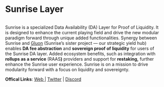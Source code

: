 # Sunrise Layer

<figure><img src="https://pbs.twimg.com/profile_banners/1753240376536682496/1707789308/1500x500" alt=""><figcaption></figcaption></figure>

Sunrise is a specialized Data Availability (DA) Layer for Proof of Liquidity. It is designed to enhance the current playing field and drive the new modular paradigm forward through unique added functionalities. Synergy between Sunrise and [Gluon](http://gluon.zone/) (Sunrise’s sister project — our strategic yield hub) enables **DA fee abstraction** and **sovereign proof of liquidity** for users of the Sunrise DA layer. Added ecosystem benefits, such as integration with **rollups as a service** (RAA&#x53;**)** providers and support for **restaking,** further enhance the Sunrise user experience. Sunrise is on a mission to drive modularity forward with a focus on liquidity and sovereignty.

**Offical Links**: [Web ](https://sunriselayer.io/)| [Twitter](https://x.com/SunriseLayer) | [Discord ](https://discord.gg/sunrise)
